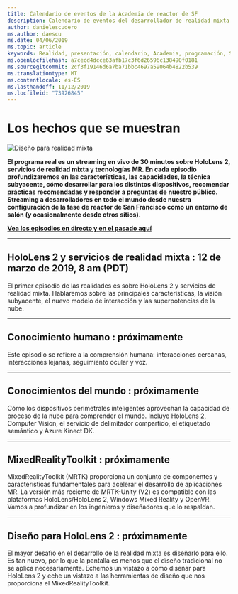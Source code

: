 ```yaml
---
title: Calendario de eventos de la Academia de reactor de SF
description: Calendario de eventos del desarrollador de realidad mixta en el reactor de San Francisco.
author: danielescudero
ms.author: daescu
ms.date: 04/06/2019
ms.topic: article
keywords: Realidad, presentación, calendario, Academia, programación, SF, San Francisco, reactor
ms.openlocfilehash: a7cecd4dcce63afb17c3f6d26596c138490f0181
ms.sourcegitcommit: 2cf3f19146d6a7ba71bbc4697a59064b4822b539
ms.translationtype: MT
ms.contentlocale: es-ES
ms.lasthandoff: 11/12/2019
ms.locfileid: "73926845"
---
```

# <a name="the-realities-show"></a>Los hechos que se muestran
![Diseño para realidad mixta](images/therealitiesshow.jpg)

**El programa real es un streaming en vivo de 30 minutos sobre HoloLens 2, servicios de realidad mixta y tecnologías MR. En cada episodio profundizaremos en las características, las capacidades, la técnica subyacente, cómo desarrollar para los distintos dispositivos, recomendar prácticas recomendadas y responder a preguntas de nuestro público. Streaming a desarrolladores en todo el mundo desde nuestra configuración de la fase de reactor de San Francisco como un entorno de salón (y ocasionalmente desde otros sitios).**

**[Vea los episodios en directo y en el pasado aquí](https://aka.ms/trs)**
___

## <a name="hololens-2-and-mixed-reality-services---march-12-2019-8-am-pdt"></a>**HoloLens 2 y servicios de realidad mixta** : 12 de marzo de 2019, 8 am (PDT)
El primer episodio de las realidades es sobre HoloLens 2 y servicios de realidad mixta. Hablaremos sobre las principales características, la visión subyacente, el nuevo modelo de interacción y las superpotencias de la nube.

___

## <a name="human-understanding---coming-soon"></a>**Conocimiento humano** : próximamente
Este episodio se refiere a la comprensión humana: interacciones cercanas, interacciones lejanas, seguimiento ocular y voz.

___
## <a name="world-understanding---coming-soon"></a>**Conocimientos del mundo** : próximamente
Cómo los dispositivos perimetrales inteligentes aprovechan la capacidad de proceso de la nube para comprender el mundo. Incluye HoloLens 2, Computer Vision, el servicio de delimitador compartido, el etiquetado semántico y Azure Kinect DK.

___
## <a name="mixedrealitytoolkit---coming-soon"></a>**MixedRealityToolkit** : próximamente
MixedRealityToolkit (MRTK) proporciona un conjunto de componentes y características fundamentales para acelerar el desarrollo de aplicaciones MR. La versión más reciente de MRTK-Unity (V2) es compatible con las plataformas HoloLens/HoloLens 2, Windows Mixed Reality y OpenVR. Vamos a profundizar en los ingenieros y diseñadores que lo respaldan.

___
## <a name="designing-for-hololens-2---coming-soon"></a>**Diseño para HoloLens 2** : próximamente
El mayor desafío en el desarrollo de la realidad mixta es diseñarlo para ello. Es tan nuevo, por lo que la pantalla es menos que el diseño tradicional no se aplica necesariamente. Echemos un vistazo a cómo diseñar para HoloLens 2 y eche un vistazo a las herramientas de diseño que nos proporciona el MixedRealityToolkit.


